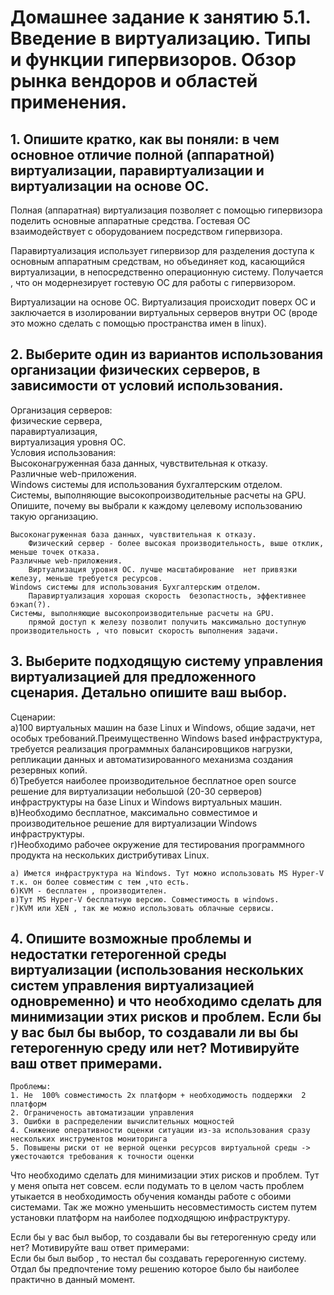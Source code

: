 # Домашнее задание к занятию 5.1. Введение в виртуализацию. Типы и функции гипервизоров. Обзор рынка вендоров и областей применения.  

## 1.  Опишите кратко, как вы поняли: в чем основное отличие полной (аппаратной) виртуализации, паравиртуализации и виртуализации на основе ОС. 
Полная (аппаратная) виртуализация позволяет с помощью гипервизора поделить основные аппаратные средства. Гостевая ОС взаимодействует с оборудованием посредством гипервизора.   

Паравиртуализация  использует гипервизор для разделения доступа к основным аппаратным средствам, но объединяет код, касающийся виртуализации, в непосредственно операционную систему.  Получается , что он модернезирует гостевую ОС для работы с гипервизором.  

Виртуализации на основе ОС. Виртуализация происходит поверх ОС и заключается в изолировании виртуальных серверов внутри ОС (вроде это можно сделать с помощью пространства имен в linux).

## 2. Выберите один из вариантов использования организации физических серверов, в зависимости от условий использования.  
Организация серверов:    
    физические сервера,    
    паравиртуализация,  
    виртуализация уровня ОС.    
Условия использования:  
    Высоконагруженная база данных, чувствительная к отказу.    
    Различные web-приложения.  
    Windows системы для использования бухгалтерским отделом.    
    Системы, выполняющие высокопроизводительные расчеты на GPU.    
Опишите, почему вы выбрали к каждому целевому использованию такую организацию.    

    Высоконагруженная база данных, чувствительная к отказу.  
        Физический сервер - более высокая производительность, выше отклик, меньше точек отказа.    
    Различные web-приложения.  
        Виртуализация уровня ОС. лучше масштабирование  нет привязки железу, меньше требуется ресурсов.   
    Windows системы для использования Бухгалтерским отделом.  
        Паравиртуализация хорошая скорость  безопастность, эффективнее бэкап(?).  
    Системы, выполняющие высокопроизводительные расчеты на GPU.
        прямой доступ к железу позволит получить максимально доступную производительность , что повысит скорость выполнения задачи.  	

## 3. Выберите подходящую систему управления виртуализацией для предложенного сценария. Детально опишите ваш выбор.
Сценарии:  
    a)100 виртуальных машин на базе Linux и Windows, общие задачи, нет особых требований.Преимущественно Windows based инфраструктура, требуется реализация программных балансировщиков нагрузки, репликации данных и автоматизированного механизма создания резервных копий.  
    б)Требуется наиболее производительное бесплатное open source решение для виртуализации небольшой (20-30 серверов) инфраструктуры на базе Linux и Windows виртуальных машин.  
    в)Необходимо бесплатное, максимально совместимое и производительное решение для виртуализации Windows инфраструктуры.  
    г)Необходимо рабочее окружение для тестирования программного продукта на нескольких дистрибутивах Linux.  

    а) Имется инфраструктура на Windows. Тут можно использовать MS Hyper-V т.к. он более совместим с тем ,что есть. 
    б)KVM - бесплатен , производителен.
    в)Тут MS Hyper-V бесплатную версию. Совместимость в windows.
    г)KVM или XEN , так же можно использовать облачные сервисы.

## 4. Опишите возможные проблемы и недостатки гетерогенной среды виртуализации (использования нескольких систем управления виртуализацией одновременно) и что необходимо сделать для минимизации этих рисков и проблем. Если бы у вас был бы выбор, то создавали ли вы бы гетерогенную среду или нет? Мотивируйте ваш ответ примерами. 
   
    Проблемы: 
	1. Не  100% совместимость 2х платформ + необходимость поддержки  2 платформ
	2. Ограниченость автоматизации управления
	3. Ошибки в распределении вычислительных мощностей
	4. Снижение оперативности оценки ситуации из-за использования сразу нескольких инструментов мониторинга
	5. Повышены риски от не верной оценки ресурсов виртуальной среды -> ужесточаются требования к точности оценки

Что необходимо сделать для минимизации этих рисков и проблем.
Тут  у меня опыта нет совсем. если подумать то в целом часть проблем утыкается в необходимость обучения  команды работе с обоими системами. Так же можно уменьшить несовместимость систем путем установки платформ на наиболее подходящюю инфраструктуру.

Если бы у вас был выбор, то создавали бы вы гетерогенную среду или нет? Мотивируйте ваш ответ примерами:  
Если бы был выбор , то нестал бы создавать герерогенную систему. Отдал бы предпочтение тому решению которое было бы наиболее практично в данный момент.